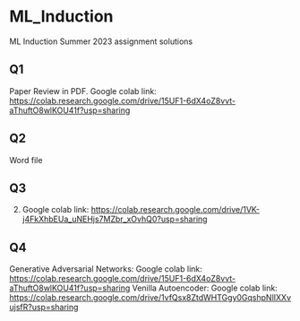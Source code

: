 # ML_Induction
ML Induction Summer 2023 assignment solutions
## Q1
Paper Review in PDF.
Google colab link: https://colab.research.google.com/drive/15UF1-6dX4oZ8vvt-aThuftO8wlKOU41f?usp=sharing

## Q2
Word file

## Q3
2) Google colab link: https://colab.research.google.com/drive/1VK-j4FkXhbEUa_uNEHjs7MZbr_xOvhQ0?usp=sharing

## Q4

Generative Adversarial Networks: Google colab link: https://colab.research.google.com/drive/15UF1-6dX4oZ8vvt-aThuftO8wlKOU41f?usp=sharing
Venilla Autoencoder: Google colab link: https://colab.research.google.com/drive/1vfQsx8ZtdWHTGgy0GqshpNlIXXvujsfR?usp=sharing
